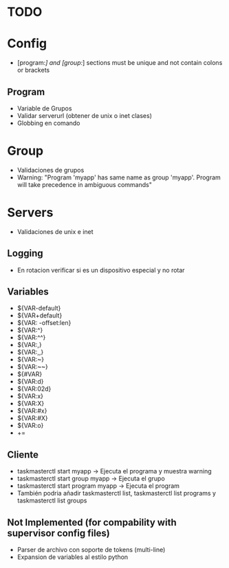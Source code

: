 # TODO

# Config

- [program:*] and [group:*] sections must be unique and not contain colons or brackets

## Program

- Variable de Grupos
- Validar serverurl (obtener de unix o inet clases)
- Globbing en comando

# Group

- Validaciones de grupos
- Warning: "Program 'myapp' has same name as group 'myapp'. Program will take precedence in ambiguous commands"

# Servers

- Validaciones de unix e inet

## Logging

- En rotacion verificar si es un dispositivo especial y no rotar

## Variables

- ${VAR-default}
- ${VAR+default}
- ${VAR: -offset:len}
- ${VAR:^}
- ${VAR:^^}
- ${VAR:,}
- ${VAR:,,}
- ${VAR:~}
- ${VAR:~~}
- ${#VAR}
- ${VAR:d}
- ${VAR:02d}
- ${VAR:x}
- ${VAR:X}
- ${VAR:#x}
- ${VAR:#X}
- ${VAR:o}
- +=

## Cliente

- taskmasterctl start myapp → Ejecuta el programa y muestra warning
- taskmasterctl start group myapp → Ejecuta el grupo
- taskmasterctl start program myapp → Ejecuta el program
- También podria añadir taskmasterctl list, taskmasterctl list programs y taskmasterctl list groups

## Not Implemented (for compability with supervisor config files)

- Parser de archivo con soporte de tokens (multi-line)
- Expansion de variables al estilo python
